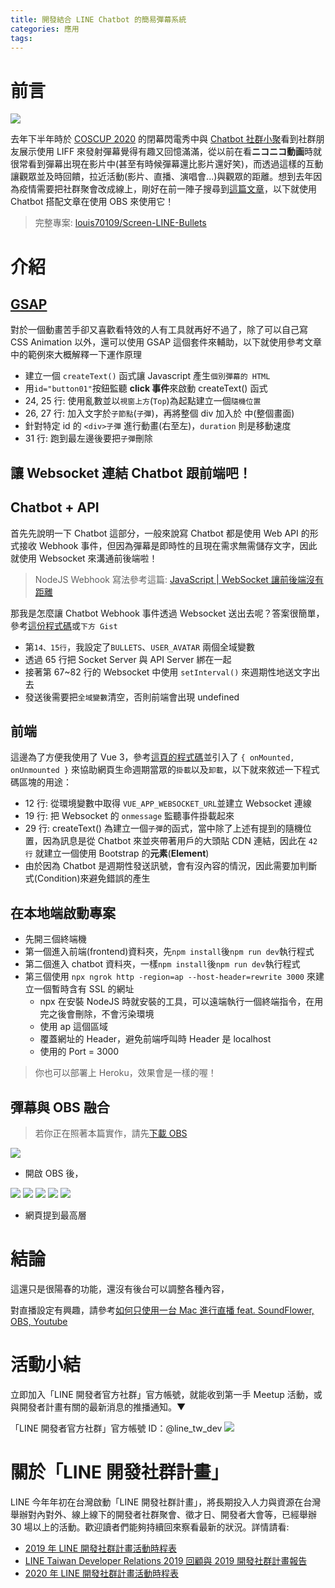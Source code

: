 ```yaml
---
title: 開發結合 LINE Chatbot 的簡易彈幕系統
categories: 應用
tags:
---
```


<style>
  section.compact {
    font-size: 150%  
  }
  img[alt~="center"] {
    display: block;
    margin: 0 auto;
  }
</style>

# 前言

![](https://nijialin.com/images/2021/bullts/bullets-sample1.gif)

去年下半年時於 [COSCUP 2020](https://coscup.org/2020/) 的閉幕閃電秀中與 [Chatbot 社群小聚](https://github.com/Chatbot-Taiwan/meetups/blob/master/taipei/2020.md#chatbot-meetup-23-at-onramp-studio)看到社群朋友展示使用 LIFF 來發射彈幕覺得有趣又回憶滿滿，從以前在看**ニコニコ動画**時就很常看到彈幕出現在影片中(甚至有時候彈幕還比影片還好笑)，而透過這樣的互動讓觀眾並及時回饋，拉近活動(影片、直播、演唱會...)與觀眾的距離。想到去年因為疫情需要把社群聚會改成線上，剛好在前一陣子搜尋到[這篇文章](https://qiita.com/youtoy/items/051dc658025a3b21c7f0)，以下就使用 Chatbot 搭配文章在使用 OBS 來使用它！

<!-- more -->

> 完整專案: [louis70109/Screen-LINE-Bullets](https://github.com/louis70109/Screen-LINE-Bullets)

# 介紹

## [GSAP](https://greensock.com/docs/v3/Installation)

對於一個動畫苦手卻又喜歡看特效的人有工具就再好不過了，除了可以自己寫 CSS Animation 以外，還可以使用 GSAP 這個套件來輔助，以下就使用參考文章中的範例來大概解釋一下運作原理

<script src="https://gist.github.com/louis70109/886d43a4a5b8ca1a24429c147fa35baa.js"></script>

- 建立一個 `createText()` 函式讓 Javascript 產生`個別彈幕的 HTML`
- 用`id="button01"`按鈕監聽 **click 事件**來啟動 createText() 函式
- 24, 25 行: 使用亂數並以`視窗上方`(`Top`)為起點建立一個`隨機位置`
- 26, 27 行: 加入文字於`子節點`(`子彈`)，再將整個 div 加入於 <body> 中(整個畫面)
- 針對特定 id 的 `<div>子彈` 進行動畫(右至左)，`duration` 則是移動速度
- 31 行: 跑到最左邊後要把`子彈`刪除

## 讓 Websocket 連結 Chatbot 跟前端吧！

## Chatbot + API

首先先說明一下 Chatbot 這部分，一般來說寫 Chatbot 都是使用 Web API 的形式接收 Webhook 事件，但因為彈幕是即時性的且現在需求無需儲存文字，因此就使用 Websocket 來溝通前後端啦！

> NodeJS Webhook 寫法參考這篇: [JavaScript | WebSocket 讓前後端沒有距離](https://medium.com/enjoy-life-enjoy-coding/javascript-websocket-%E8%AE%93%E5%89%8D%E5%BE%8C%E7%AB%AF%E6%B2%92%E6%9C%89%E8%B7%9D%E9%9B%A2-34536c333e1b)

那我是怎麼讓 Chatbot Webhook 事件透過 Websocket 送出去呢？答案很簡單，參考[這份程式碼](https://github.com/louis70109/Screen-LINE-Bullets/blob/master/chatbot/index.js)或`下方 Gist`

- 第`14、15行`，我設定了`BULLETS`、`USER_AVATAR` 兩個全域變數
- 透過 65 行把 Socket Server 與 API Server 綁在一起
- 接著第 67~82 行的 Websocket 中使用 `setInterval()` 來週期性地送文字出去
- 發送後需要把`全域變數`清空，否則前端會出現 undefined

<script src="https://gist.github.com/louis70109/fa0ae938a4b6f141e95191ff910a959e.js"></script>

## 前端

這邊為了方便我使用了 Vue 3，參考[這頁的程式碼](https://github.com/louis70109/Screen-LINE-Bullets/blob/master/frontend/src/components/Barrage.vue)並引入了 `{ onMounted, onUnmounted }` 來協助網頁生命週期當眾的`掛載`以及`卸載`，以下就來敘述一下程式碼區塊的用途：

- 12 行: 從環境變數中取得 `VUE_APP_WEBSOCKET_URL`並建立 Websocket 連線
- 19 行: 把 Websocket 的 `onmessage` 監聽事件掛載起來
- 29 行: createText() 為建立一個`子彈`的函式，當中除了上述有提到的隨機位置，因為訊息是從 Chatbot 來並夾帶著用戶的大頭貼 CDN 連結，因此在 `42 行` 就建立一個使用 Bootstrap 的**元素**(**Element**)
- 由於因為 Chatbot 是週期性發送訊號，會有沒內容的情況，因此需要加判斷式(Condition)來避免錯誤的產生

## 在本地端啟動專案

- 先開三個終端機
- 第一個進入前端(frontend)資料夾，先`npm install`後`npm run dev`執行程式
- 第二個進入 chatbot 資料夾，一樣`npm install`後`npm run dev`執行程式
- 第三個使用 `npx ngrok http -region=ap --host-header=rewrite 3000` 來建立一個暫時含有 SSL 的網址
  - npx 在安裝 NodeJS 時就安裝的工具，可以遠端執行一個終端指令，在用完之後會刪除，不會污染環境
  - 使用 ap 這個區域
  - 覆蓋網址的 Header，避免前端呼叫時 Header 是 localhost
  - 使用的 Port = 3000

> 你也可以部署上 Heroku，效果會是一樣的喔！

## 彈幕與 OBS 融合

> 若你正在照著本篇實作，請先[下載 OBS](https://obsproject.com/download)

![](https://nijialin.com/images/2021/bullts/1.png)

- 開啟 OBS 後，

![](https://nijialin.com/images/2021/bullts/2.png)
![](https://nijialin.com/images/2021/bullts/3.png)
![](https://nijialin.com/images/2021/bullts/4.png)
![](https://nijialin.com/images/2021/bullts/5.png)
![](https://nijialin.com/images/2021/bullts/6.png)

- 網頁提到最高層

# 結論

這還只是很陽春的功能，還沒有後台可以調整各種內容，

對直播設定有興趣，請參考[如何只使用一台 Mac 進行直播 feat. SoundFlower, OBS, Youtube](https://nijialin.com/2020/11/29/mac-stream-soundflower/)

# 活動小結

立即加入「LINE 開發者官方社群」官方帳號，就能收到第一手 Meetup 活動，或與開發者計畫有關的最新消息的推播通知。▼

「LINE 開發者官方社群」官方帳號 ID：@line_tw_dev
![](https://www.evanlin.com/images/2020/line-tw-dev-qr.png)

# 關於「LINE 開發社群計畫」

LINE 今年年初在台灣啟動「LINE 開發社群計畫」，將長期投入人力與資源在台灣舉辦對內對外、線上線下的開發者社群聚會、徵才日、開發者大會等，已經舉辦 30 場以上的活動。歡迎讀者們能夠持續回來察看最新的狀況。詳情請看:

- [2019 年 LINE 開發社群計畫活動時程表](https://engineering.linecorp.com/zh-hant/blog/line-taiwan-developer-relations-2019-plan/)
- [LINE Taiwan Developer Relations 2019 回顧與 2019 開發社群計畫報告](https://engineering.linecorp.com/zh-hant/blog/line-taiwan-developer-relations-2019/)
- [2020 年 LINE 開發社群計畫活動時程表](https://engineering.linecorp.com/zh-hant/blog/2020-line-tw-devrel/)
